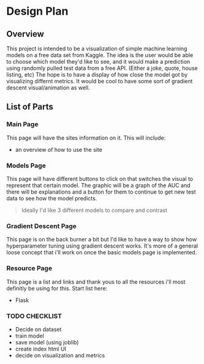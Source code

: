 # Design Plan

## Overview
This project is intended to be a visualization of simple machine learning models on a free data set from Kaggle. The idea is the user would be able to choose which model they'd like to see, and it would make a prediction using randomly pulled test data from a free API. (Either a joke, quote, house listing, etc) The hope is to have a display of how close the model got by visualizing differnt metrics. It would be cool to have some sort of gradient descent visual/animation as well. 

## List of Parts

### Main Page
This page will have the sites information on it. This will include:
- an overview of how to use the site

### Models Page
This page will have different buttons to click on that switches the visual to represent that certain model. The graphic will be a graph of the AUC and there will be explanations and a button for them to continue to get new test data to see how the model predicts.

> Ideally I'd like 3 different models to compare and contrast

### Gradient Descent Page
This page is on the back burner a bit but I'd like to have a way to show how hyperparameter tuning using gradient descent works. It's more of a general loose concept that i'll work on once the basic models page is implemented.

### Resource Page
This page is a list and links and thank yous to all the resources i'll most definitly be using for this.
Start list here:
- Flask



### TODO CHECKLIST
- Decide on dataset
- train model
- save model (using joblib)
- create index html UI
- decide on visualization and metrics
